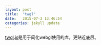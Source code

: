 ```yaml
---
layout: post
title:  "twgl"
date:   2015-07-3 13:46:54
categories: jekyll update
---
```

[twgl.js][twgl]是用于简化webgl使用的库，更贴近底层。

[twgl]: http://twgljs.org/